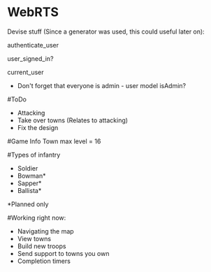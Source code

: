 # WebRTS
Devise stuff (Since a generator was used, this could  useful later on):

authenticate_user

user_signed_in?

current_user


* Don't forget that everyone is admin - user model isAdmin?

#ToDo
* Attacking
* Take over towns (Relates to attacking)
* Fix the design

#Game Info
Town max level = 16

#Types of infantry
* Soldier
* Bowman*
* Sapper*
* Ballista*

*Planned only

#Working right now:
* Navigating the map
* View towns
* Build new troops
* Send support to towns you own
* Completion timers